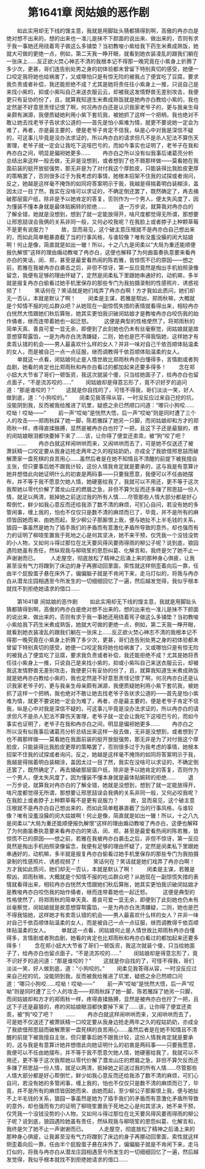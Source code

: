 # 　　第1641章 闵姑娘的恶作剧
　　如此实用却无下线的馊主意，我就是用脚趾头猜都猜得到啊，高傲的冉亦白是绝对想不出来的，想的出来也一准儿是抹不下颜面的说出来、做出来的，否则有求于我一事她还用绕着弯子做这么多铺垫？当初教唆小紫给我下药生米煮成熟饭，她就大可做的更绝一点，例如，第二天我一睁开眼，就看到她衣装凌乱的跟我们躺在一张床上……反正欲火焚心神志不清的我根本记不得那一晚究竟在小紫身上折腾了多少次，更甚，哥们连告别处男之身的初体验都未曾留下特别真切的感受，她便一口咬定我将她也给祸害了，又或哪怕只是有惊无险的被我占了便宜吃了豆腐，要求我负责或者补偿，我还能拒绝不成？尤其是她将责任往小紫身上一推，只说自己是来找小紫的，抑或小紫叫自己来送衣服云云，却被我这发情野兽无差别攻击，我便更只有妥协的份了，且，就算我知道生米煮成熟饭就是她冉亦白教给小紫的，我也定然是不好意思责怪记恨了啊，何况冉亦白还是认识我家老爷子的，更与我亲生母亲颇有渊源，我便质疑她利用小紫下套坑我，被她抓了这样一个把柄，我也绝对不敢让她去找老爷子告状求公道的——首先是怕小紫难为情，就更不要说她一定会为难了，再者，亦是最主要的，便是老爷子肯定不信我，纵是心中对我是深信不疑的，可这事儿毕竟是没办法求证的，所以冉亦白的请求但凡不是杀人犯法不算伤天害理，老爷子就一定会让我吃下这哑巴亏的，而如今事实也证明了，老爷子在我和冉亦白之间，明显是偏袒她更多……
　　冉亦白之所以没有似我事后诸葛亮分析总结出来这样一般去做，无非是没想到，或者想到了也不屑那样做——莫看她在我面前装的挺开放挺强势，那无非是为了对付我这个厚脸皮，只能装得比我脸皮更厚的策略罢了，否则很多过于为我考虑的事情，她根本招架不住我的试探或者询问，反之，她越是这样毫不掩饰的如同将答案明示于我，我越是得揣着明白装糊涂，盖因太过一目了然，我实在没啥可以求证的，不确定倒还罢了，既然确定了，再去捅破那层窗户纸，除非是予以她肯定的答复，否则作为一个男人，便太失风度了，因为懂装不懂本身就是最体贴婉转的拒绝……
　　退一万步说，就算我对冉亦白的了解全错，她就是没想到，想到了就一定能放得开，啥尺度都觉得无所谓，那想要让邢思喆误会我俩的关系非同一般，又何必咬我呢？在我脸上或者脖子上种颗草莓不是更有说服力？
　　故，显而易见，这个破主意压根就不是冉亦白自己想出来的，而如此简单粗暴直截了当的行事风格，与谁较像？唯有没羞没臊的闵大姑娘啊！何止是像，简直就是如出一辙！所以，十之八九是闵柔以“大局为重还能顺便报仇解恨”这样的理由煽动教唆了冉亦白，这便也解释了为何曲笛奏执意要来看冉亦白的笑话，闵、郑，甚至是最爱看热闹的陈若雅，皆惊慌不已的原因——想之前，若雅在我被冉亦白袭击之后，非但不惊讶，第一反应竟然是掏出手机拍照录像留念，我便有足够的理由怀疑了，定然是闵柔私下里跟她串通好的，动机嘛，多半就是报复冉亦白偷看过她手机里保存的那些专门为我拍摄录制的性感照片、诱惑视频了！
　　笑话何在？笑话就是她们戏弄了冉亦白啊！方才我如此质问，她们却无一否认，本就是默认了啊！
　　闵柔是主谋，若雅是帮凶，郑雨秋嘛，大概就是个知情不报的吃瓜群众吧？从她现在一副惊慌失措的表情就看得出来，相较冉亦白恍然大悟跟她们秋后算账，她其实更怕我识破闵姑娘才是教唆冉亦白咬伤我的始作俑者，继而连带着她也一起迁怒。
　　这便是典型的性格使然了，将郑雨秋的简单天真、善良可爱一显无余，即便到了此刻她也仍未有丝毫察觉，闵姑娘就是故意想穿帮露馅，一是为冉亦白洗清嫌疑，二则，她也是巴不得我恼她，这样她才有卖乖认错的机会——男人最喜欢什么样的女人？并非一味对自己千依百顺体贴温柔的女人，而是被自己一点一点征服，继而调教得千依百顺体贴温柔的女人。
　　单就这一点看，闵姑娘何止是人情世故比郑雨秋冉亦白懂得多，言情剧或者狗血剧，她看的肯定也比郑雨秋和冉亦白看过的都加起来还要多得多！
　　念在郑小妞大大节省了哥们一顿饭资，我这次就装个傻，只当给她面子了，给冉亦白也留点面子，“不是流苏咬的……”
　　闵姑娘却是得意忘形了，竟不识好歹的追问道：“那是谁咬的？”
　　这就是你自找的了，可怪不得我，哥们淡淡一笑，好人做到底，道：“小狗咬的。”
　　闵柔见我答得从容，一时没反应过来自己挖的坑，没能阴到我，反而被我给推进了坑里，疑惑之余已然顺口问道：“哪只小狗咬……哎呦！哎呦——”
　　前一声“哎呦”是恍然大悟，后一声“哎呦”则是同时遭了三个人的攻击——郑雨秋踩了她一脚，陈若雅踩了她另一只脚，而闵姑娘却和方才的郑雨秋一样，疼得直揉胳膊，显然是被冉亦白也拧了一把，且这下子还是最狠的，疼的闵姑娘眼泪都快要掉下来了……该，让你得了便宜还卖乖，被“狗”咬了吧？
　　……
　　冉亦白就这样闹哄哄而来，又闹哄哄而去了，可是她不仅送还了被萧妖精一口咬定要从我身边抢走两年之久的程姑奶奶，亦成全了我欲借邢思喆而破解萧家一盘死棋的良苦用心……虽然后者是在她不知情且不清醒的前提下被我擅自主张，但只要事后她不跟我计较，这份人情我肯定就是要承的，这与我是有意算计她并想借此向她证明什么的初衷是两码事——只要我愿意，我便可以不任由她摆布，并不等于我不愿意欠她人情，她硬塞给我了，我就可以不用还，更不等于这次我帮她以零代价解了潜龙山庄的燃眉之急，非但不算欠反而还多赚了邢思喆一份人情，就足以两清，抵掉她之前送过我的所有人情……尽管那些人情大部分都是好心帮倒忙，鲜少如我心意反而还给我添了数不清的麻烦，可扪心自问，若没有她的多管闲事，缠上我的，怕也不仅仅只是数不清的麻烦而已了，毕竟，并不是所有的麻烦皆因她而来、由她而起，至少柳公子那厮恨上我，便与她扯不上半毛钱的关系，狼园一事虽然是她为了插手我们的矛盾而有意激化矛盾所导致的意外，却也强而有力的证明了柳晓笙置我于死地之心是何其坚决，她不来干预，仅凭我一个没钱没势的小人物，又如何斗得过那位在北天要风得风要雨得雨的柳公子呢？说到底，狼园遇险她虽有责任，然纵观我与柳晓笙的恩怨纠葛、化解言和，我终是欠了她不止一声谢谢而已。
　　人走屋空，彻底放松了精神之后涌上来的那种身心俱疲，让我甚至没有气力将蹭到了床边的身子再挪动回里面，索性就这样侧歪着向后一靠，任由半个屁股蛋子悬在床外了，偏偏脑子就是不肯闲下来，走马灯似的，将我与冉亦白从潜龙庄园相遇至今所发生的一切细细回忆了一遍，然后越发觉得，我似乎根本就找不到拒绝她请求的借口……

　　第1641章 闵姑娘的恶作剧
　　如此实用却无下线的馊主意，我就是用脚趾头猜都猜得到啊，高傲的冉亦白是绝对想不出来的，想的出来也一准儿是抹不下颜面的说出来、做出来的，否则有求于我一事她还用绕着弯子做这么多铺垫？当初教唆小紫给我下药生米煮成熟饭，她就大可做的更绝一点，例如，第二天我一睁开眼，就看到她衣装凌乱的跟我们躺在一张床上……反正欲火焚心神志不清的我根本记不得那一晚究竟在小紫身上折腾了多少次，更甚，哥们连告别处男之身的初体验都未曾留下特别真切的感受，她便一口咬定我将她也给祸害了，又或哪怕只是有惊无险的被我占了便宜吃了豆腐，要求我负责或者补偿，我还能拒绝不成？尤其是她将责任往小紫身上一推，只说自己是来找小紫的，抑或小紫叫自己来送衣服云云，却被我这发情野兽无差别攻击，我便更只有妥协的份了，且，就算我知道生米煮成熟饭就是她冉亦白教给小紫的，我也定然是不好意思责怪记恨了啊，何况冉亦白还是认识我家老爷子的，更与我亲生母亲颇有渊源，我便质疑她利用小紫下套坑我，被她抓了这样一个把柄，我也绝对不敢让她去找老爷子告状求公道的——首先是怕小紫难为情，就更不要说她一定会为难了，再者，亦是最主要的，便是老爷子肯定不信我，纵是心中对我是深信不疑的，可这事儿毕竟是没办法求证的，所以冉亦白的请求但凡不是杀人犯法不算伤天害理，老爷子就一定会让我吃下这哑巴亏的，而如今事实也证明了，老爷子在我和冉亦白之间，明显是偏袒她更多……
　　冉亦白之所以没有似我事后诸葛亮分析总结出来这样一般去做，无非是没想到，或者想到了也不屑那样做——莫看她在我面前装的挺开放挺强势，那无非是为了对付我这个厚脸皮，只能装得比我脸皮更厚的策略罢了，否则很多过于为我考虑的事情，她根本招架不住我的试探或者询问，反之，她越是这样毫不掩饰的如同将答案明示于我，我越是得揣着明白装糊涂，盖因太过一目了然，我实在没啥可以求证的，不确定倒还罢了，既然确定了，再去捅破那层窗户纸，除非是予以她肯定的答复，否则作为一个男人，便太失风度了，因为懂装不懂本身就是最体贴婉转的拒绝……
　　退一万步说，就算我对冉亦白的了解全错，她就是没想到，想到了就一定能放得开，啥尺度都觉得无所谓，那想要让邢思喆误会我俩的关系非同一般，又何必咬我呢？在我脸上或者脖子上种颗草莓不是更有说服力？
　　故，显而易见，这个破主意压根就不是冉亦白自己想出来的，而如此简单粗暴直截了当的行事风格，与谁较像？唯有没羞没臊的闵大姑娘啊！何止是像，简直就是如出一辙！所以，十之八九是闵柔以“大局为重还能顺便报仇解恨”这样的理由煽动教唆了冉亦白，这便也解释了为何曲笛奏执意要来看冉亦白的笑话，闵、郑，甚至是最爱看热闹的陈若雅，皆惊慌不已的原因——想之前，若雅在我被冉亦白袭击之后，非但不惊讶，第一反应竟然是掏出手机拍照录像留念，我便有足够的理由怀疑了，定然是闵柔私下里跟她串通好的，动机嘛，多半就是报复冉亦白偷看过她手机里保存的那些专门为我拍摄录制的性感照片、诱惑视频了！
　　笑话何在？笑话就是她们戏弄了冉亦白啊！方才我如此质问，她们却无一否认，本就是默认了啊！
　　闵柔是主谋，若雅是帮凶，郑雨秋嘛，大概就是个知情不报的吃瓜群众吧？从她现在一副惊慌失措的表情就看得出来，相较冉亦白恍然大悟跟她们秋后算账，她其实更怕我识破闵姑娘才是教唆冉亦白咬伤我的始作俑者，继而连带着她也一起迁怒。
　　这便是典型的性格使然了，将郑雨秋的简单天真、善良可爱一显无余，即便到了此刻她也仍未有丝毫察觉，闵姑娘就是故意想穿帮露馅，一是为冉亦白洗清嫌疑，二则，她也是巴不得我恼她，这样她才有卖乖认错的机会——男人最喜欢什么样的女人？并非一味对自己千依百顺体贴温柔的女人，而是被自己一点一点征服，继而调教得千依百顺体贴温柔的女人。
　　单就这一点看，闵姑娘何止是人情世故比郑雨秋冉亦白懂得多，言情剧或者狗血剧，她看的肯定也比郑雨秋和冉亦白看过的都加起来还要多得多！
　　念在郑小妞大大节省了哥们一顿饭资，我这次就装个傻，只当给她面子了，给冉亦白也留点面子，“不是流苏咬的……”
　　闵姑娘却是得意忘形了，竟不识好歹的追问道：“那是谁咬的？”
　　这就是你自找的了，可怪不得我，哥们淡淡一笑，好人做到底，道：“小狗咬的。”
　　闵柔见我答得从容，一时没反应过来自己挖的坑，没能阴到我，反而被我给推进了坑里，疑惑之余已然顺口问道：“哪只小狗咬……哎呦！哎呦——”
　　前一声“哎呦”是恍然大悟，后一声“哎呦”则是同时遭了三个人的攻击——郑雨秋踩了她一脚，陈若雅踩了她另一只脚，而闵姑娘却和方才的郑雨秋一样，疼得直揉胳膊，显然是被冉亦白也拧了一把，且这下子还是最狠的，疼的闵姑娘眼泪都快要掉下来了……该，让你得了便宜还卖乖，被“狗”咬了吧？
　　……
　　冉亦白就这样闹哄哄而来，又闹哄哄而去了，可是她不仅送还了被萧妖精一口咬定要从我身边抢走两年之久的程姑奶奶，亦成全了我欲借邢思喆而破解萧家一盘死棋的良苦用心……虽然后者是在她不知情且不清醒的前提下被我擅自主张，但只要事后她不跟我计较，这份人情我肯定就是要承的，这与我是有意算计她并想借此向她证明什么的初衷是两码事——只要我愿意，我便可以不任由她摆布，并不等于我不愿意欠她人情，她硬塞给我了，我就可以不用还，更不等于这次我帮她以零代价解了潜龙山庄的燃眉之急，非但不算欠反而还多赚了邢思喆一份人情，就足以两清，抵掉她之前送过我的所有人情……尽管那些人情大部分都是好心帮倒忙，鲜少如我心意反而还给我添了数不清的麻烦，可扪心自问，若没有她的多管闲事，缠上我的，怕也不仅仅只是数不清的麻烦而已了，毕竟，并不是所有的麻烦皆因她而来、由她而起，至少柳公子那厮恨上我，便与她扯不上半毛钱的关系，狼园一事虽然是她为了插手我们的矛盾而有意激化矛盾所导致的意外，却也强而有力的证明了柳晓笙置我于死地之心是何其坚决，她不来干预，仅凭我一个没钱没势的小人物，又如何斗得过那位在北天要风得风要雨得雨的柳公子呢？说到底，狼园遇险她虽有责任，然纵观我与柳晓笙的恩怨纠葛、化解言和，我终是欠了她不止一声谢谢而已。
　　人走屋空，彻底放松了精神之后涌上来的那种身心俱疲，让我甚至没有气力将蹭到了床边的身子再挪动回里面，索性就这样侧歪着向后一靠，任由半个屁股蛋子悬在床外了，偏偏脑子就是不肯闲下来，走马灯似的，将我与冉亦白从潜龙庄园相遇至今所发生的一切细细回忆了一遍，然后越发觉得，我似乎根本就找不到拒绝她请求的借口……
